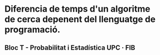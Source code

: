 # Diferencia de temps d'un algoritme de cerca depenent del llenguatge de programació.
## Bloc T - Probabilitat i Estadística UPC · FIB